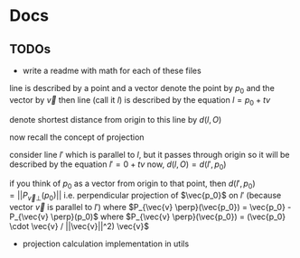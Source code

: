 # Docs

## TODOs

- write a readme with math for each of these files

line is described by a point and a vector
denote the point by $p_0$ and the vector by $\vec{v}$
then line (call it $l$) is described by the equation $l = p_0 + tv$

denote shortest distance from origin to this line by $d(l, O)$

now recall the concept of projection

consider line $l'$ which is parallel to $l$, but it passes through origin
so it will be described by the equation $l' = 0 + tv$
now, $d(l, O) = d(l', p_0)$

if you think of $p_0$ as a vector from origin to that point,
then $d(l', p_0) = || P_{\vec{v} \perp}(p_0) ||$
i.e. perpendicular projection of $\vec{p_0}$ on $l'$ (because vector $\vec{v}$ is parallel to $l'$)
where $P_{\vec{v} \perp}(\vec{p_0}) = \vec{p_0} - P_{\vec{v} \perp}(p_0)$
where $P_{\vec{v} \perp}(\vec{p_0}) = (\vec{p_0} \cdot \vec{v} / ||\vec{v}||^2) \vec{v}$

- projection calculation implementation in utils
